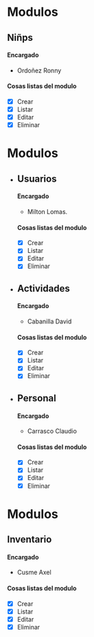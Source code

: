 # Modulos
 ## Niñps
  #### Encargado
  - Ordoñez Ronny
  #### Cosas listas del modulo
  - [x] Crear
  - [x] Listar
  - [x] Editar
  - [x] Eliminar
  
# Modulos
- ## Usuarios
  #### Encargado
  - Milton Lomas.
  #### Cosas listas del modulo
  - [x] Crear
  - [x] Listar
  - [x] Editar
  - [x] Eliminar
        
- ## Actividades
  #### Encargado
  - Cabanilla David
  #### Cosas listas del modulo
  - [x] Crear
  - [x] Listar
  - [x] Editar
  - [x] Eliminar

- ## Personal
  #### Encargado
  - Carrasco Claudio
  #### Cosas listas del modulo
  - [x] Crear
  - [x] Listar
  - [x] Editar
  - [x] Eliminar

# Modulos
 ## Inventario
  #### Encargado
  - Cusme Axel
  #### Cosas listas del modulo
  - [x] Crear
  - [x] Listar
  - [x] Editar
  - [x] Eliminar

